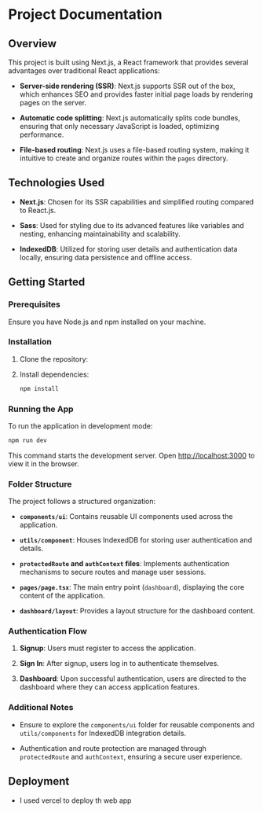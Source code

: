 # Project Documentation

## Overview

This project is built using Next.js, a React framework that provides several advantages over traditional React applications:

- **Server-side rendering (SSR)**: Next.js supports SSR out of the box, which enhances SEO and provides faster initial page loads by rendering pages on the server.
  
- **Automatic code splitting**: Next.js automatically splits code bundles, ensuring that only necessary JavaScript is loaded, optimizing performance.

- **File-based routing**: Next.js uses a file-based routing system, making it intuitive to create and organize routes within the `pages` directory.

## Technologies Used

- **Next.js**: Chosen for its SSR capabilities and simplified routing compared to React.js.
  
- **Sass**: Used for styling due to its advanced features like variables and nesting, enhancing maintainability and scalability.

- **IndexedDB**: Utilized for storing user details and authentication data locally, ensuring data persistence and offline access.

## Getting Started

### Prerequisites

Ensure you have Node.js and npm installed on your machine.

### Installation

1. Clone the repository:


2. Install dependencies:

   ```bash
   npm install
   ```

### Running the App

To run the application in development mode:

```bash
npm run dev
```

This command starts the development server. Open [http://localhost:3000](http://localhost:3000) to view it in the browser.

### Folder Structure

The project follows a structured organization:

- **`components/ui`**: Contains reusable UI components used across the application.

- **`utils/component`**: Houses IndexedDB for storing user authentication and details.

- **`protectedRoute` and `authContext` files**: Implements authentication mechanisms to secure routes and manage user sessions.

- **`pages/page.tsx`**: The main entry point (`dashboard`), displaying the core content of the application.

- **`dashboard/layout`**: Provides a layout structure for the dashboard content.

### Authentication Flow

1. **Signup**: Users must register to access the application.

2. **Sign In**: After signup, users log in to authenticate themselves.

3. **Dashboard**: Upon successful authentication, users are directed to the dashboard where they can access application features.

### Additional Notes

- Ensure to explore the `components/ui` folder for reusable components and `utils/components` for IndexedDB integration details.

- Authentication and route protection are managed through `protectedRoute` and `authContext`, ensuring a secure user experience.

## Deployment
- I used vercel to deploy th web app